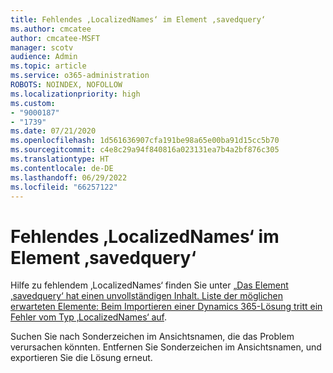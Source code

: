 ```yaml
---
title: Fehlendes ‚LocalizedNames‘ im Element ‚savedquery‘
ms.author: cmcatee
author: cmcatee-MSFT
manager: scotv
audience: Admin
ms.topic: article
ms.service: o365-administration
ROBOTS: NOINDEX, NOFOLLOW
ms.localizationpriority: high
ms.custom:
- "9000187"
- "1739"
ms.date: 07/21/2020
ms.openlocfilehash: 1d561636907cfa191be98a65e00ba91d15cc5b70
ms.sourcegitcommit: c4e8c29a94f840816a023131ea7b4a2bf876c305
ms.translationtype: HT
ms.contentlocale: de-DE
ms.lasthandoff: 06/29/2022
ms.locfileid: "66257122"
---
```

# <a name="missing-localizednames-in-element-savedquery"></a>Fehlendes ‚LocalizedNames‘ im Element ‚savedquery‘

Hilfe zu fehlendem ‚LocalizedNames‘ finden Sie unter [„Das Element ‚savedquery‘ hat einen unvollständigen Inhalt. Liste der möglichen erwarteten Elemente: Beim Importieren einer Dynamics 365-Lösung tritt ein Fehler vom Typ ‚LocalizedNames‘ auf](https://support.microsoft.com/help/4463330/the-element-savedquery-has-incomplete-content-list-of-possible-element).

Suchen Sie nach Sonderzeichen im Ansichtsnamen, die das Problem verursachen könnten. Entfernen Sie Sonderzeichen im Ansichtsnamen, und exportieren Sie die Lösung erneut.